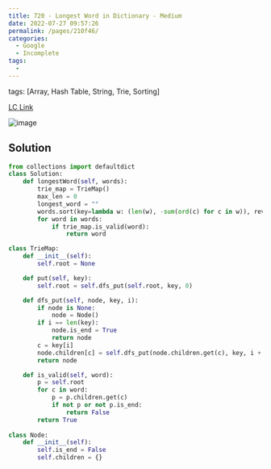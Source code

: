 ```yaml
---
title: 720 - Longest Word in Dictionary - Medium
date: 2022-07-27 09:57:26
permalink: /pages/210f46/
categories:
  - Google
  - Incomplete
tags:
  - 
---
```

tags: [Array, Hash Table, String, Trie, Sorting]


[LC Link](https://leetcode.cn/problems/longest-word-in-dictionary/)

<img alt="image" src="https://user-images.githubusercontent.com/41789327/182254744-10dbf4c7-4cf5-4ea3-aed1-003e790ba2ff.png">

## Solution

```python
from collections import defaultdict
class Solution:
	def longestWord(self, words):
		trie_map = TrieMap()
		max_len = 0
		longest_word = ""
		words.sort(key=lambda w: (len(w), -sum(ord(c) for c in w)), reverse=True)
		for word in words:
			if trie_map.is_valid(word):
				return word

class TrieMap:
	def __init__(self):
		self.root = None

	def put(self, key):
		self.root = self.dfs_put(self.root, key, 0)

	def dfs_put(self, node, key, i):
		if node is None:
			node = Node()
		if i == len(key):
			node.is_end = True
			return node
		c = key[i]
		node.children[c] = self.dfs_put(node.children.get(c), key, i + 1)
		return node

	def is_valid(self, word):
		p = self.root
		for c in word:
			p = p.children.get(c)
			if not p or not p.is_end:
				return False
		return True
		
class Node:
	def __init__(self):
		self.is_end = False
		self.children = {}
```
